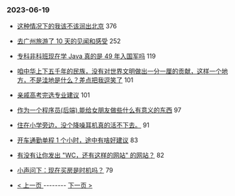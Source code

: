### 2023-06-19 
- [这种情况下的我该不该润出北京](https://www.v2ex.com/t/949869) 376
- [去广州旅游了 10 天的见闻和感受](https://www.v2ex.com/t/949791) 252
- [专科非科班现在学 Java 真的是 49 年入国军吗](https://www.v2ex.com/t/949783) 119
- [咱中华上下五千年的民族，没有对世界文明做出一分一厘的贡献，这样一个地方，不是洼地是什么？差点把我逗笑了](https://www.v2ex.com/t/950040) 101
- [亲戚高考完选专业建议](https://www.v2ex.com/t/949829) 101
- [作为一个程序员(后端),能给女朋友做些什么有意义的东西](https://www.v2ex.com/t/949892) 97
- [住在小学旁边，没个降噪耳机真的活不下去。](https://www.v2ex.com/t/949849) 91
- [开车通勤单程 1 个小时，途中有啥好建议](https://www.v2ex.com/t/949797) 83
- [有没有让你发出 "WC，还有这样的网站" 的网站？](https://www.v2ex.com/t/949936) 82
- [小声问下：现在买房是时机吗？](https://www.v2ex.com/t/949988) 79 

- [ < 上一页 ](https://github.com/able8/v2ex-hot-record/blob/master/2023-06-18.md) -------- [ 下一页 > ](https://github.com/able8/v2ex-hot-record/blob/master/2023-06-20.md)